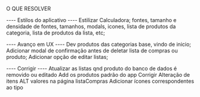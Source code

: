 O QUE RESOLVER

---- Estilos do aplicativo ----
	Estilizar Calculadora;
	fontes, tamanho e densidade de fontes, tamanhos, modals, icones, lista de  produtos da categoria, lista de produtos da lista, etc;

---- Avanço em UX ----
Dev produtos das categorias base, vindo de inicio;
Adicionar modal de confirmação antes de deletar lista de compras ou produto;
Adicionar opção de editar listas;

---- Corrigir ----
Atualizar as listas qnd produto do banco de dados é removido ou editado
Add os produtos padrão do app
Corrigir Alteração de itens ALT valores na página listaCompras
Adicionar ícones correspondentes ao tipo